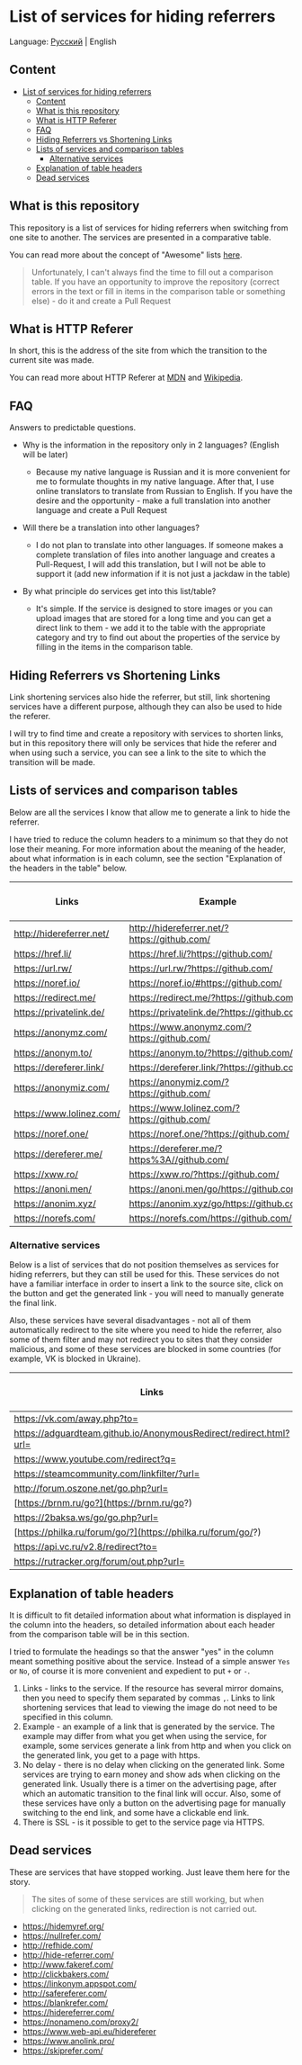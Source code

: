 # List of services for hiding referrers

Language: [Русский](README_RU.md) | English

## Content

- [List of services for hiding referrers](#list-of-services-for-hiding-referrers)
  - [Content](#content)
  - [What is this repository](#what-is-this-repository)
  - [What is HTTP Referer](#what-is-http-referer)
  - [FAQ](#faq)
  - [Hiding Referrers vs Shortening Links](#hiding-referrers-vs-shortening-links)
  - [Lists of services and comparison tables](#lists-of-services-and-comparison-tables)
    - [Alternative services](#alternative-services)
  - [Explanation of table headers](#explanation-of-table-headers)
  - [Dead services](#dead-services)

## What is this repository

This repository is a list of services for hiding referrers when switching from one site to another. The services are presented in a comparative table.

You can read more about the concept of "Awesome" lists [here](https://github.com/sindresorhus/awesome/blob/master/awesome.md).

> Unfortunately, I can't always find the time to fill out a comparison table. If you have an opportunity to improve the repository (correct errors in the text or fill in items in the comparison table or something else) - do it and create a Pull Request


## What is HTTP Referer

In short, this is the address of the site from which the transition to the current site was made.

You can read more about HTTP Referer at [MDN](https://developer.mozilla.org/docs/Web/HTTP/Headers/Referer) and [Wikipedia](https://en.wikipedia.org/wiki/HTTP_referer).

## FAQ

Answers to predictable questions.

- Why is the information in the repository only in 2 languages? (English will be later)
  - Because my native language is Russian and it is more convenient for me to formulate thoughts in my native language. After that, I use online translators to translate from Russian to English. If you have the desire and the opportunity - make a full translation into another language and create a Pull Request

- Will there be a translation into other languages?
  - I do not plan to translate into other languages. If someone makes a complete translation of files into another language and creates a Pull-Request, I will add this translation, but I will not be able to support it (add new information if it is not just a jackdaw in the table)

- By what principle do services get into this list/table?
  - It's simple. If the service is designed to store images or you can upload images that are stored for a long time and you can get a direct link to them - we add it to the table with the appropriate category and try to find out about the properties of the service by filling in the items in the comparison table.

## Hiding Referrers vs Shortening Links

Link shortening services also hide the referrer, but still, link shortening services have a different purpose, although they can also be used to hide the referer.

I will try to find time and create a repository with services to shorten links, but in this repository there will only be services that hide the referer and when using such a service, you can see a link to the site to which the transition will be made.

## Lists of services and comparison tables

Below are all the services I know that allow me to generate a link to hide the referrer.

I have tried to reduce the column headers to a minimum so that they do not lose their meaning. For more information about the meaning of the header, about what information is in each column, see the section "Explanation of the headers in the table" below.

Links | Example | No delay | There is SSL
--- | --- | --- | ---
http://hidereferrer.net/ | http://hidereferrer.net/?https://github.com/ | + | -
https://href.li/ | https://href.li/?https://github.com/ | + | +
https://url.rw/ | https://url.rw/?https://github.com/ | + | +
https://noref.io/ | https://noref.io/#https://github.com/ | + | +
https://redirect.me/ | https://redirect.me/?https://github.com/ | + | +
https://privatelink.de/ | https://privatelink.de/?https://github.com/ | 0.2s | +
https://anonymz.com/ | https://www.anonymz.com/?https://github.com/ | 0.5s | +
https://anonym.to/ | https://anonym.to/?https://github.com/ | 1s | +
https://dereferer.link/ | https://dereferer.link/?https://github.com/ | 3s | +
https://anonymiz.com/ | https://anonymiz.com/?https://github.com/ | 6s | +
https://www.lolinez.com/ | https://www.lolinez.com/?https://github.com/ | 20s | +
https://noref.one/ | https://noref.one/?https://github.com/ | 20s | +
https://dereferer.me/ | https://dereferer.me/?https%3A//github.com/ | 5s | +
https://xww.ro/ | https://xww.ro/?https://github.com/ | 2s | +
https://anoni.men/ | https://anoni.men/go/https://github.com/ | 6s | +
https://anonim.xyz/ | https://anonim.xyz/go/https://github.com/ | 6s | +
https://norefs.com/ | https://norefs.com/https://github.com/ |2s | +

### Alternative services

Below is a list of services that do not position themselves as services for hiding referrers, but they can still be used for this. These services do not have a familiar interface in order to insert a link to the source site, click on the button and get the generated link - you will need to manually generate the final link.

Also, these services have several disadvantages - not all of them automatically redirect to the site where you need to hide the referrer, also some of them filter and may not redirect you to sites that they consider malicious, and some of these services are blocked in some countries (for example, VK is blocked in Ukraine).

Links | Example | No confirmation needed | No site filter
--- | --- | --- | ---
https://vk.com/away.php?to= | https://vk.com/away.php?to=https://github.com/ | + | -
https://adguardteam.github.io/AnonymousRedirect/redirect.html?url= | https://adguardteam.github.io/AnonymousRedirect/redirect.html?url=https://github.com/ | - | ?
https://www.youtube.com/redirect?q= | https://www.youtube.com/redirect?q=https://github.com | - | ?
https://steamcommunity.com/linkfilter/?url= | https://steamcommunity.com/linkfilter/?url=https://github.com | - | ?
http://forum.oszone.net/go.php?url= | http://forum.oszone.net/go.php?url=https://github.com/ | + | -
[https://brnm.ru/go?](https://brnm.ru/go?) | https://brnm.ru/go?https://github.com/ | + | ?
https://2baksa.ws/go/go.php?url= | https://2baksa.ws/go/go.php?url=https://github.com/ | +- | ?
[https://philka.ru/forum/go/?](https://philka.ru/forum/go/?) | https://philka.ru/forum/go/?https://github.com/ | +- | ?
https://api.vc.ru/v2.8/redirect?to= | https://api.vc.ru/v2.8/redirect?to=https://github.com | ? | ?
https://rutracker.org/forum/out.php?url= | https://rutracker.org/forum/out.php?url=https://github.com | ? | ?

## Explanation of table headers

It is difficult to fit detailed information about what information is displayed in the column into the headers, so detailed information about each header from the comparison table will be in this section.

I tried to formulate the headings so that the answer "yes" in the column meant something positive about the service. Instead of a simple answer `Yes` or `No`, of course it is more convenient and expedient to put `+` or `-`.

1. Links - links to the service. If the resource has several mirror domains, then you need to specify them separated by commas `,`. Links to link shortening services that lead to viewing the image do not need to be specified in this column.
2. Example - an example of a link that is generated by the service. The example may differ from what you get when using the service, for example, some services generate a link from http and when you click on the generated link, you get to a page with https.
3. No delay - there is no delay when clicking on the generated link. Some services are trying to earn money and show ads when clicking on the generated link. Usually there is a timer on the advertising page, after which an automatic transition to the final link will occur. Also, some of these services have only a button on the advertising page for manually switching to the end link, and some have a clickable end link.
4. There is SSL - is it possible to get to the service page via HTTPS.

## Dead services

These are services that have stopped working. Just leave them here for the story.

> The sites of some of these services are still working, but when clicking on the generated links, redirection is not carried out.

- https://hidemyref.org/
- https://nullrefer.com/
- http://refhide.com/
- http://hide-referrer.com/
- http://www.fakeref.com/
- http://clickbakers.com/
- https://linkonym.appspot.com/
- http://safereferer.com/
- https://blankrefer.com/
- https://hidereferrer.com/
- https://nonameno.com/proxy2/
- https://www.web-api.eu/hidereferer
- https://www.anolink.pro/
- https://skiprefer.com/
